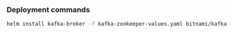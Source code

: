 ### Deployment commands
```bash
helm install kafka-broker -f kafka-zookeeper-values.yaml bitnami/kafka -n udaconnect
```